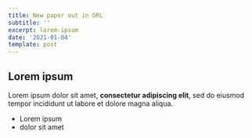 ```yaml
---
title: New paper out in GRL
subtitle: ''
excerpt: lorem-ipsum
date: '2021-01-04'
template: post
---
```

## Lorem ipsum

Lorem ipsum dolor sit amet, **consectetur adipiscing elit**, sed do eiusmod tempor incididunt ut labore et dolore magna aliqua.

- Lorem ipsum
- dolor sit amet